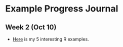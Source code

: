 # Example Progress Journal

## Week 2 (Oct 10)

+ [Here](pj-berkaysoyer/homework.htm) is my 5 interesting R examples. 

